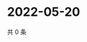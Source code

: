 # 2022-05-20

共 0 条

<!-- BEGIN WEIBO -->
<!-- 最后更新时间 Fri May 20 2022 06:12:44 GMT+0800 (China Standard Time) -->

<!-- END WEIBO -->
